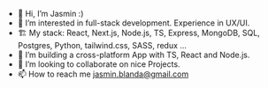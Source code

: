 - 👋 Hi, I’m Jasmin :)
- 👀 I’m interested in full-stack development. Experience in UX/UI.
- 🏗 My stack: React, Next.js, Node.js, TS, Express, MongoDB, SQL, Postgres, Python, tailwind.css, SASS, redux ...
- 🌱 I’m building a cross-platform App with TS, React and Node.js.
- 💞️ I’m looking to collaborate on nice Projects.
- 📫 How to reach me jasmin.blanda@gmail.com

<!---
Jaazmeyn/Jaazmeyn is a ✨ special ✨ repository because its `README.md` (this file) appears on your GitHub profile.
You can click the Preview link to take a look at your changes.
--->
